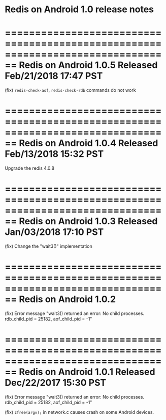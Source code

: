 Redis on Android 1.0 release notes
====================================

================================================================================
Redis on Android 1.0.5     Released Feb/21/2018 17:47 PST
================================================================================

(fix) `redis-check-aof`, `redis-check-rdb` commands do not work

================================================================================
Redis on Android 1.0.4     Released Feb/13/2018 15:32 PST
================================================================================

Upgrade the redis 4.0.8

================================================================================
Redis on Android 1.0.3     Released Jan/03/2018 17:10 PST
================================================================================

(fix) Change the "wait3()" implementation

================================================================================
Redis on Android 1.0.2
================================================================================

(fix) Error message "wait3() returned an error: No child processes. rdb_child_pid = 25182, aof_child_pid = -1"

================================================================================
Redis on Android 1.0.1     Released Dec/22/2017 15:30 PST
================================================================================

(fix) Error message "wait3() returned an error: No child processes. rdb_child_pid = 25182, aof_child_pid = -1"

(fix) `zfree(argv);` in network.c causes crash on some Android devices.
